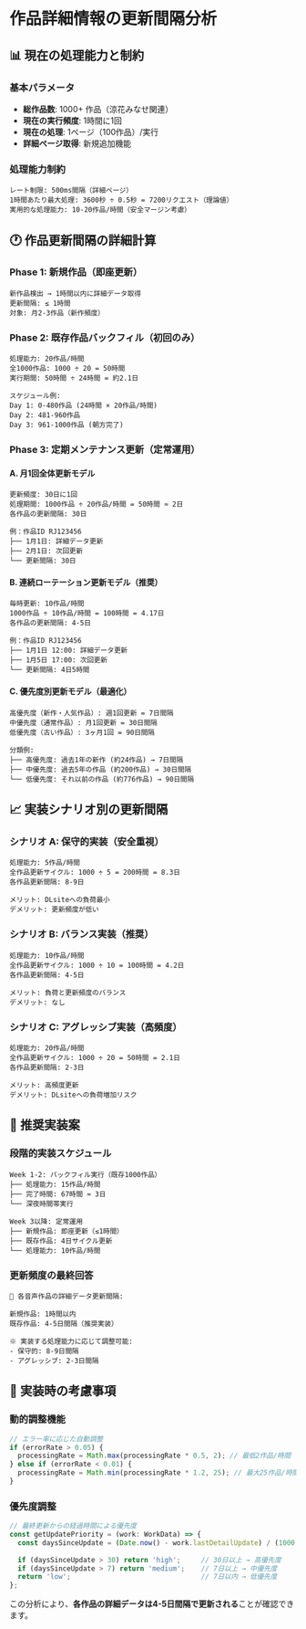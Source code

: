# 作品詳細情報の更新間隔分析

## 📊 現在の処理能力と制約

### 基本パラメータ
- **総作品数**: 1000+ 作品（涼花みなせ関連）
- **現在の実行頻度**: 1時間に1回
- **現在の処理**: 1ページ（100作品）/実行
- **詳細ページ取得**: 新規追加機能

### 処理能力制約
```
レート制限: 500ms間隔（詳細ページ）
1時間あたり最大処理: 3600秒 ÷ 0.5秒 = 7200リクエスト（理論値）
実用的な処理能力: 10-20作品/時間（安全マージン考慮）
```

## 🕐 作品更新間隔の詳細計算

### Phase 1: 新規作品（即座更新）
```
新作品検出 → 1時間以内に詳細データ取得
更新間隔: ≤ 1時間
対象: 月2-3作品（新作頻度）
```

### Phase 2: 既存作品バックフィル（初回のみ）
```
処理能力: 20作品/時間
全1000作品: 1000 ÷ 20 = 50時間
実行期間: 50時間 ÷ 24時間 = 約2.1日

スケジュール例:
Day 1: 0-480作品 (24時間 × 20作品/時間)
Day 2: 481-960作品
Day 3: 961-1000作品 (朝方完了)
```

### Phase 3: 定期メンテナンス更新（定常運用）

#### A. 月1回全体更新モデル
```
更新頻度: 30日に1回
処理期間: 1000作品 ÷ 20作品/時間 = 50時間 ≈ 2日
各作品の更新間隔: 30日

例：作品ID RJ123456
├── 1月1日: 詳細データ更新
├── 2月1日: 次回更新
└── 更新間隔: 30日
```

#### B. 連続ローテーション更新モデル（推奨）
```
毎時更新: 10作品/時間
1000作品 ÷ 10作品/時間 = 100時間 = 4.17日
各作品の更新間隔: 4-5日

例：作品ID RJ123456
├── 1月1日 12:00: 詳細データ更新
├── 1月5日 17:00: 次回更新  
└── 更新間隔: 4日5時間
```

#### C. 優先度別更新モデル（最適化）
```
高優先度（新作・人気作品）: 週1回更新 = 7日間隔
中優先度（通常作品）: 月1回更新 = 30日間隔  
低優先度（古い作品）: 3ヶ月1回 = 90日間隔

分類例:
├── 高優先度: 過去1年の新作 (約24作品) → 7日間隔
├── 中優先度: 過去5年の作品 (約200作品) → 30日間隔
└── 低優先度: それ以前の作品 (約776作品) → 90日間隔
```

## 📈 実装シナリオ別の更新間隔

### シナリオ A: 保守的実装（安全重視）
```
処理能力: 5作品/時間
全作品更新サイクル: 1000 ÷ 5 = 200時間 = 8.3日
各作品更新間隔: 8-9日

メリット: DLsiteへの負荷最小
デメリット: 更新頻度が低い
```

### シナリオ B: バランス実装（推奨）
```
処理能力: 10作品/時間  
全作品更新サイクル: 1000 ÷ 10 = 100時間 = 4.2日
各作品更新間隔: 4-5日

メリット: 負荷と更新頻度のバランス
デメリット: なし
```

### シナリオ C: アグレッシブ実装（高頻度）
```
処理能力: 20作品/時間
全作品更新サイクル: 1000 ÷ 20 = 50時間 = 2.1日  
各作品更新間隔: 2-3日

メリット: 高頻度更新
デメリット: DLsiteへの負荷増加リスク
```

## 🎯 推奨実装案

### 段階的実装スケジュール
```
Week 1-2: バックフィル実行（既存1000作品）
├── 処理能力: 15作品/時間
├── 完了時間: 67時間 ≈ 3日
└── 深夜時間帯実行

Week 3以降: 定常運用
├── 新規作品: 即座更新（≤1時間）
├── 既存作品: 4日サイクル更新
└── 処理能力: 10作品/時間
```

### 更新頻度の最終回答
```
🎯 各音声作品の詳細データ更新間隔:

新規作品: 1時間以内
既存作品: 4-5日間隔（推奨実装）

※ 実装する処理能力に応じて調整可能:
- 保守的: 8-9日間隔
- アグレッシブ: 2-3日間隔
```

## 🔄 実装時の考慮事項

### 動的調整機能
```typescript
// エラー率に応じた自動調整
if (errorRate > 0.05) {
  processingRate = Math.max(processingRate * 0.5, 2); // 最低2作品/時間
} else if (errorRate < 0.01) {
  processingRate = Math.min(processingRate * 1.2, 25); // 最大25作品/時間
}
```

### 優先度調整
```typescript
// 最終更新からの経過時間による優先度
const getUpdatePriority = (work: WorkData) => {
  const daysSinceUpdate = (Date.now() - work.lastDetailUpdate) / (1000 * 60 * 60 * 24);
  
  if (daysSinceUpdate > 30) return 'high';     // 30日以上 → 高優先度
  if (daysSinceUpdate > 7) return 'medium';    // 7日以上 → 中優先度
  return 'low';                                // 7日以内 → 低優先度
};
```

この分析により、**各作品の詳細データは4-5日間隔で更新される**ことが確認できます。